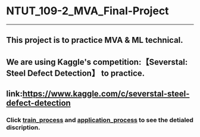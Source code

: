# NTUT_109-2_MVA_Final-Project

---

## This project is to practice MVA & ML technical.

## We are using Kaggle's competition:【Severstal: Steel Defect Detection】 to practice.

## link:https://www.kaggle.com/c/severstal-steel-defect-detection

### Click [**train_process**](./src/train_process/README.md) and [**application_process**](./src/application_process/README.md) to see the detialed discription.
